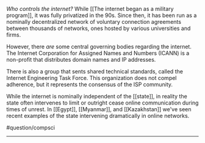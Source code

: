 *Who controls the internet?* While [[The internet began as a military program]], it was fully privatized in the 90s. Since then, it has been run as a nominally decentralized network of voluntary connection agreements between thousands of networks, ones hosted by various universities and firms. 

However, there *are* some central governing bodies regarding the internet. The Internet Corporation for Assigned Names and Numbers (ICANN) is a non-profit that distributes domain names and IP addresses. 

There is also a group that sents shared technical standards, called the Internet Engineering Task Force. This organization does not compel adherence, but it represents the consensus of the ISP community. 

While the internet is nominally independent of the [[state]], in reality the state often intervenes to limit or outright cease online communication during times of unrest. In [[Egypt]], [[Myanmar]], and [[Kazakhstan]] we've seen recent examples of the state intervening dramatically in online networks. 

#question/compsci 

---
[1]: https://www.vox.com/2014/6/16/18076282/the-internet